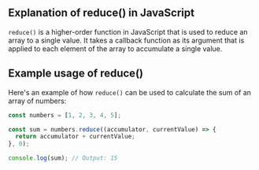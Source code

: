 ## **Explanation of reduce() in JavaScript**

`reduce()` is a higher-order function in JavaScript that is used to reduce an array to a single value. It takes a callback function as its argument that is applied to each element of the array to accumulate a single value. 

## **Example usage of reduce()**

Here's an example of how `reduce()` can be used to calculate the sum of an array of numbers:

```javascript
const numbers = [1, 2, 3, 4, 5];

const sum = numbers.reduce((accumulator, currentValue) => {
  return accumulator + currentValue;
}, 0);

console.log(sum); // Output: 15
```



